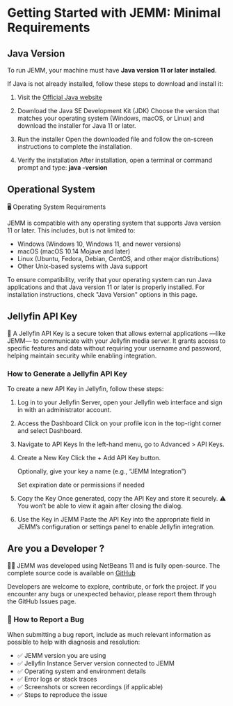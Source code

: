 # Getting Started with JEMM: Minimal Requirements

## Java Version
To run JEMM, your machine must have **Java version 11 or later installed**.

If Java is not already installed, follow these steps to download and install it:

1. Visit the [Official Java website](https://www.oracle.com/java/technologies/downloads/)

2. Download the Java SE Development Kit (JDK) 
    Choose the version that matches your operating system (Windows, macOS, or Linux) and download the installer for Java 11 or later.

3. Run the installer 
    Open the downloaded file and follow the on-screen instructions to complete the installation.

4. Verify the installation
    After installation, open a terminal or command prompt and type: **java -version**



## Operational System
🖥️ Operating System Requirements

JEMM is compatible with any operating system that supports Java version 11 or later. This includes, but is not limited to:

- Windows (Windows 10, Windows 11, and newer versions)
- macOS (macOS 10.14 Mojave and later)
- Linux (Ubuntu, Fedora, Debian, CentOS, and other major distributions)
- Other Unix-based systems with Java support

To ensure compatibility, verify that your operating system can run Java applications and that Java version 11 or later is properly installed. For installation instructions, check "Java Version" options in this page.


## Jellyfin API Key
🔑 A Jellyfin API Key is a secure token that allows external applications —like JEMM— to communicate with your Jellyfin media server. It grants access to specific features and data without requiring your username and password, helping maintain security while enabling integration.

### How to Generate a Jellyfin API Key

To create a new API Key in Jellyfin, follow these steps:

1. Log in to your Jellyfin Server, open your Jellyfin web interface and sign in with an administrator account.

2. Access the Dashboard Click on your profile icon in the top-right corner and select Dashboard.

3. Navigate to API Keys In the left-hand menu, go to Advanced > API Keys.

4. Create a New Key Click the + Add API Key button.

    Optionally, give your key a name (e.g., “JEMM Integration”)

    Set expiration date or permissions if needed

5. Copy the Key Once generated, copy the API Key and store it securely. ⚠️ You won’t be able to view it again after closing the dialog.

6. Use the Key in JEMM Paste the API Key into the appropriate field in JEMM’s configuration or settings panel to enable Jellyfin integration.

## Are you a Developer ?
👨‍💻 JEMM was developed using NetBeans 11 and is fully open-source. The complete source code is available on [GitHub](https://github.com/CesarBianchi/JellyfinEasyMetadataManager)

Developers are welcome to explore, contribute, or fork the project. If you encounter any bugs or unexpected behavior, please report them through the GitHub Issues page.

### 🐞 How to Report a Bug

When submitting a bug report, include as much relevant information as possible to help with diagnosis and resolution:

- ✅ JEMM version you are using
- ✅ Jellyfin Instance Server version connected to JEMM
- ✅ Operating system and environment details
- ✅ Error logs or stack traces
- ✅ Screenshots or screen recordings (if applicable)
- ✅ Steps to reproduce the issue